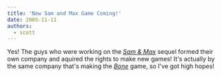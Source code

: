 ```yaml
---
title: 'New Sam and Max Game Coming!'
date: 2005-11-11
authors:
  - scott
---
```


Yes! The guys who were working on the [_Sam & Max_](http://www.telltalegames.com/sam_and_max) sequel formed their own company and aquired the rights to make new games! It's actually by the same company that's making the [_Bone_](http://www.telltalegames.com/products?pc=bn0102) game, so I've got high hopes!
